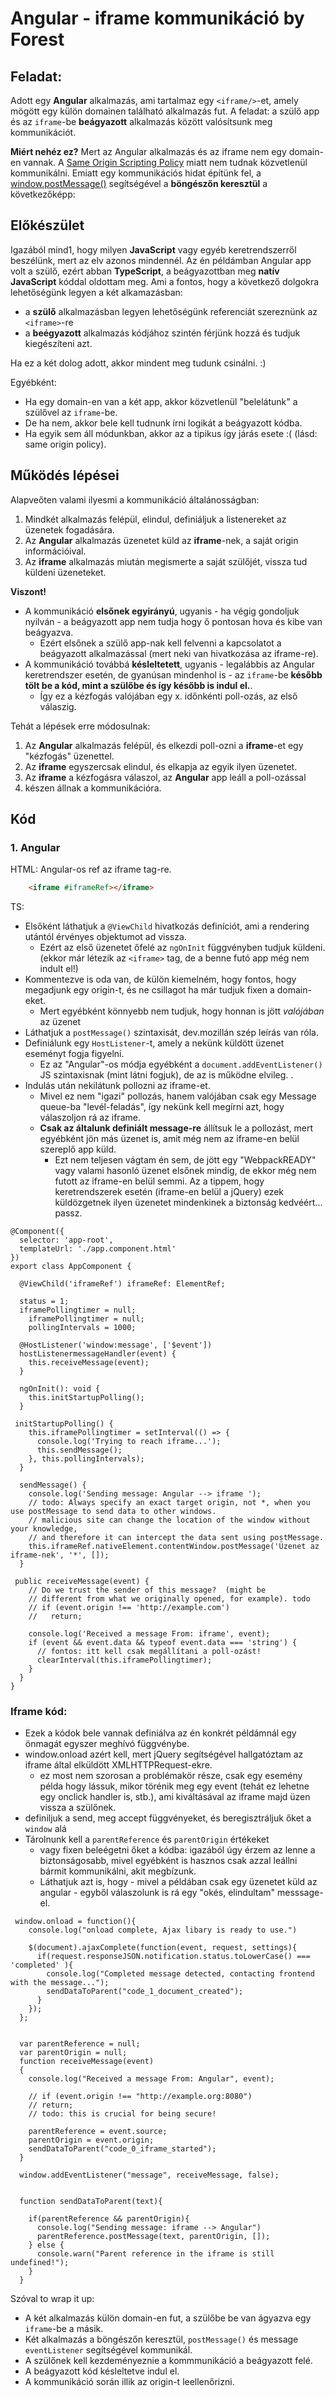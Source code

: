 # Angular - iframe kommunikáció by Forest

## Feladat:
Adott egy **Angular** alkalmazás, ami tartalmaz egy `<iframe/>`-et, amely mögött egy külön domainen található alkalmazás fut.
A feladat: a szülő app és az `iframe`-be **beágyazott** alkalmazás között valósítsunk meg kommunikációt.

**Miért nehéz ez?** 
Mert az Angular alkalmazás és az iframe nem egy domain-en vannak. A [Same Origin Scripting Policy](https://developer.mozilla.org/en-US/docs/Web/Security/Same-origin_policy) 
miatt nem tudnak közvetlenül kommunikálni. Emiatt egy kommunikációs hidat építünk fel, a [window.postMessage()](https://developer.mozilla.org/en-US/docs/Web/API/Window/postMessage) 
segítségével a **böngészőn keresztül** a következőképp:

## Előkészület 
Igazából mind1, hogy milyen **JavaScript** vagy egyéb keretrendszerről beszélünk, mert az elv azonos mindennél. Az én példámban Angular app volt a szülő, ezért abban **TypeScript**, a beágyazottban meg **natív JavaScript** kóddal oldottam meg. Ami a fontos, hogy a következő dolgokra lehetőségünk legyen a két alkamazásban:
- a **szülő** alkalmazásban legyen lehetőségünk referenciát szereznünk az `<iframe>`-re
- a **beégyazott** alkalmazás kódjához szintén férjünk hozzá és tudjuk kiegészíteni azt. 

Ha ez a két dolog adott, akkor mindent meg tudunk csinálni. :)  

Egyébként:
- Ha egy domain-en van a két app, akkor közvetlenül "belelátunk" a szülővel az `iframe`-be. 
- De ha nem, akkor bele kell tudnunk írni logikát a beágyazott kódba. 
- Ha egyik sem áll módunkban, akkor az a tipikus így járás esete :( (lásd: same origin policy).

## Működés lépései
Alapveőten valami ilyesmi a kommunikáció általánosságban:
1. Mindkét alkalmazás felépül, elindul, definiáljuk a listenereket az üzenetek fogadására.
2. Az **Angular** alkalmazás üzenetet küld az **iframe**-nek, a saját origin információival.
3. Az **iframe** alkalmazás miután megismerte a saját szülőjét, vissza tud küldeni üzeneteket.

**Viszont!**  
- A kommunikáció **elsőnek egyirányú**, ugyanis - ha végig gondoljuk nyilván - a beágyazott app nem tudja hogy ő pontosan hova és kibe van beágyazva.
  - Ezért elsőnek a szülő app-nak kell felvenni a kapcsolatot a beágyazott alkalmazással (mert neki van hivatkozása az iframe-re). 
- A kommunikáció továbbá **késleltetett**, ugyanis - legalábbis az Angular keretrendszer esetén, de gyanúsan mindenhol is - az `iframe`-be **később tölt be a kód, mint a szülőbe 
és így később is indul el.**. 
  - Így ez a kézfogás valójában egy x. időnkénti poll-ozás, az első válaszig.
  
Tehát a lépések erre módosulnak:
1. Az **Angular** alkalmazás felépül, és elkezdi poll-ozni a **iframe**-et egy "kézfogás" üzenettel.
2. Az **iframe** egyszercsak elindul, és elkapja az egyik ilyen üzenetet.
3. Az **iframe** a kézfogásra válaszol, az **Angular** app leáll a poll-ozással
4. készen állnak a kommunikációra.

## Kód
### 1. Angular

HTML: 
Angular-os ref az iframe tag-re.
```html
    <iframe #iframeRef></iframe>
```

TS:
- Elsőként láthatjuk a `@ViewChild` hivatkozás definíciót, ami a rendering utántól érvényes objektumot ad vissza.
  - Ezért az első üzenetet őfelé az `ngOnInit` függvényben tudjuk küldeni. (ekkor már létezik az `<iframe>` tag, de a benne futó app még nem indult el!)
- Kommentezve is oda van, de külön kiemelném, hogy fontos, hogy megadjunk egy origin-t, és ne csillagot ha már tudjuk fixen a domain-eket.
  - Mert egyébként könnyebb nem tudjuk, hogy honnan is jött _valójában_ az üzenet
- Láthatjuk a `postMessage()` szintaxisát, dev.mozillán szép leírás van róla.
- Definiálunk egy `HostListener`-t, amely a nekünk küldött üzenet eseményt fogja figyelni.
  - Ez az "Angular"-os módja egyébként a `document.addEventListener()` JS szintaxisnak (mint látni fogjuk), de az is működne elvileg. . 
- Indulás után nekilátunk pollozni az iframe-et. 
  - Mivel ez nem "igazi" pollozás, hanem valójában csak egy Message queue-ba "levél-feladás", így nekünk kell megírni azt, hogy válaszoljon rá az iframe.
  - **Csak az általunk definiált message-re** állítsuk le a pollozást, mert egyébként jön más üzenet is, amit még nem az iframe-en belül szereplő app küld.
    - Ezt nem teljesen vágtam én sem, de jött egy "WebpackREADY" vagy valami hasonló üzenet elsőnek mindig, de ekkor még nem futott az iframe-en belül semmi. Az a tippem, hogy keretrendszerek esetén (iframe-en belül a jQuery) ezek küldözgetnek ilyen üzenetet mindenkinek a biztonság kedvéért... passz.   
```JS
@Component({
  selector: 'app-root',
  templateUrl: './app.component.html'
})
export class AppComponent {

  @ViewChild('iframeRef') iframeRef: ElementRef;

  status = 1;
  iframePollingtimer = null;
    iframePollingtimer = null;
    pollingIntervals = 1000;

  @HostListener('window:message', ['$event'])
  hostListenermessageHandler(event) {
    this.receiveMessage(event);
  }

  ngOnInit(): void {
    this.initStartupPolling();
  }

 initStartupPolling() {
    this.iframePollingtimer = setInterval(() => {
      console.log('Trying to reach iframe...');
      this.sendMessage();
    }, this.pollingIntervals);
  }

  sendMessage() {
    console.log('Sending message: Angular --> iframe ');
    // todo: Always specify an exact target origin, not *, when you use postMessage to send data to other windows.
    // malicious site can change the location of the window without your knowledge,
    // and therefore it can intercept the data sent using postMessage.
    this.iframeRef.nativeElement.contentWindow.postMessage('Üzenet az iframe-nek', '*', []);
  }

 public receiveMessage(event) {
    // Do we trust the sender of this message?  (might be
    // different from what we originally opened, for example). todo
    // if (event.origin !== 'http://example.com')
    //   return;

    console.log('Received a message From: iframe', event);
    if (event && event.data && typeof event.data === 'string') {
      // fontos: itt kell csak megállítani a poll-ozást!
      clearInterval(this.iframePollingtimer);
    }
  }
}

```

### Iframe kód:

- Ezek a kódok bele vannak definiálva az én konkrét példámnál egy önmagát egyszer meghívó függvénybe. 
- window.onload azért kell, mert jQuery segítségével hallgatóztam az iframe által elküldött XMLHTTPRequest-ekre.
  - ez most nem szorosan a problémakör része, csak egy esemény példa hogy lássuk, mikor törénik meg egy event (tehát ez lehetne egy onclick handler is, stb.), ami kiváltásával az iframe majd üzen vissza a szülőnek.
- definiljuk a send, meg accept függvényeket, és beregisztráljuk őket a `window` alá
- Tárolnunk kell a `parentReference` és `parentOrigin` értékeket 
  - vagy fixen beleégetni őket a kódba: igazából úgy érzem az lenne a biztonságosabb, mivel egyébként is hasznos csak azzal leállni bármit kommunikálni, akit megbízunk.
  - Láthatjuk azt is, hogy - mivel a példában csak egy üzenetet küld az angular - egyből válaszolunk is rá egy "okés, elindultam" messsage-el.

```JS
 window.onload = function(){
    console.log("onload complete, Ajax libary is ready to use.")

    $(document).ajaxComplete(function(event, request, settings){
      if(request.responseJSON.notification.status.toLowerCase() === 'completed'	){
        console.log("Completed message detected, contacting frontend with the message...");
        sendDataToParent("code_1_document_created");
      }
    });
  };


  var parentReference = null;
  var parentOrigin = null;
  function receiveMessage(event)
  {
    console.log("Received a message From: Angular", event);

    // if (event.origin !== "http://example.org:8080")
    // return;
    // todo: this is crucial for being secure!

    parentReference = event.source;
    parentOrigin = event.origin;
    sendDataToParent("code_0_iframe_started");
  }

  window.addEventListener("message", receiveMessage, false);


  function sendDataToParent(text){

    if(parentReference && parentOrigin){
      console.log("Sending message: iframe --> Angular")
      parentReference.postMessage(text, parentOrigin, []);
    } else {
      console.warn("Parent reference in the iframe is still undefined!");
    }
  }
```

Szóval to wrap it up:
- A két alkalmazás külön domain-en fut, a szülőbe be van ágyazva egy `iframe`-be a másik. 
- Két alkalmazás a böngészőn keresztül, `postMessage()` és message `eventListener` segítségével kommunikál.
- A szülőnek kell kezdeményeznie a kommmunikáció a beágyazott felé.
- A beágyazott kód késleltetve indul el. 
- A kommunikáció során illik az origin-t leellenőrizni.
